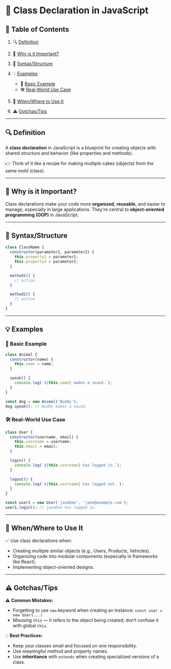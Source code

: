 # 📘 Class Declaration in JavaScript

## 📑 Table of Contents

1. 🔍 [Definition](#definition)
2. 🎯 [Why is it Important?](#why-is-it-important)
3. 🧱 [Syntax/Structure](#syntaxstructure)
4. 💡 [Examples](#examples)

   - 🧪 [Basic Example](#basic-example)
   - 🛠️ [Real-World Use Case](#real-world-use-case)

5. 📍 [When/Where to Use It](#whenwhere-to-use-it)
6. ⚠️ [Gotchas/Tips](#gotchastips)

---

## 🔍 Definition

A **class declaration** in JavaScript is a blueprint for creating objects with
shared structure and behavior (like properties and methods).

👉 Think of it like a recipe for making multiple cakes (objects) from the same
mold (class).

---

## 🎯 Why is it Important?

Class declarations make your code more **organized**, **reusable**, and easier
to manage, especially in large applications. They're central to
**object-oriented programming (OOP)** in JavaScript.

---

## 🧱 Syntax/Structure

```javascript
class ClassName {
  constructor(parameter1, parameter2) {
    this.property1 = parameter1;
    this.property2 = parameter2;
  }

  method1() {
    // action
  }

  method2() {
    // action
  }
}
```

---

## 💡 Examples

### 🧪 Basic Example

```javascript
class Animal {
  constructor(name) {
    this.name = name;
  }

  speak() {
    console.log(`${this.name} makes a sound.`);
  }
}

const dog = new Animal('Buddy');
dog.speak(); // Buddy makes a sound.
```

### 🛠️ Real-World Use Case

```javascript
class User {
  constructor(username, email) {
    this.username = username;
    this.email = email;
  }

  login() {
    console.log(`${this.username} has logged in.`);
  }

  logout() {
    console.log(`${this.username} has logged out.`);
  }
}

const user1 = new User('janeDoe', 'jane@example.com');
user1.login(); // janeDoe has logged in.
```

---

## 📍 When/Where to Use It

✅ Use class declarations when:

- Creating multiple similar objects (e.g., Users, Products, Vehicles).
- Organizing code into modular components (especially in frameworks like React).
- Implementing object-oriented designs.

---

## ⚠️ Gotchas/Tips

⚠️ **Common Mistakes:**

- Forgetting to use `new` keyword when creating an instance:
  `const user = new User(...)`
- Misusing `this` — it refers to the object being created; don’t confuse it with
  global `this`.

💡 **Best Practices:**

- Keep your classes small and focused on one responsibility.
- Use meaningful method and property names.
- Use **inheritance** with `extends` when creating specialized versions of a
  class.
